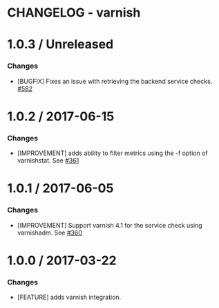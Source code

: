 # CHANGELOG - varnish

1.0.3 / Unreleased
==================

### Changes

* [BUGFIX] Fixes an issue with retrieving the backend service checks. [#582][]

1.0.2 / 2017-06-15
==================

### Changes

* [IMPROVEMENT] adds ability to filter metrics using the -f option of varnishstat. See [#361][]

1.0.1 / 2017-06-05
==================

### Changes

* [IMPROVEMENT] Support varnish 4.1 for the service check using varnishadm. See [#360][]

1.0.0 / 2017-03-22
==================

### Changes

* [FEATURE] adds varnish integration.

<!--- The following link definition list is generated by PimpMyChangelog --->
[#360]: https://github.com/DataDog/integrations-core/issues/360
[#361]: https://github.com/DataDog/integrations-core/issues/361
[#582]: https://github.com/DataDog/integrations-core/issues/582

